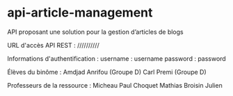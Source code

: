 # api-article-management
API proposant une solution pour la gestion d’articles de blogs

URL d'accès API REST : //////////

Informations d'authentification : 
username : username
password : password

Élèves du binôme :
Amdjad Anrifou (Groupe D)
Carl Premi (Groupe D)

Professeurs de la ressource :
Micheau Paul
Choquet Mathias
Broisin Julien
